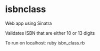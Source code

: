 # isbnclass

Web app using Sinatra

Validates ISBN that are either 10 or 13 digits

To run on localhost:  ruby isbn_class.rb
